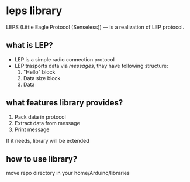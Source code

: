# leps library
LEPS (Little Eagle Protocol (Senseless)) — is a realization of LEP protocol.

## what is LEP?
+ LEP is a simple radio connection protocol
+ LEP trasports data via *messages*, thay have following structure:
  1. "Hello" block
  2. Data size block
  3. Data

## what features library provides?
1. Pack data in protocol
2. Extract data from message
3. Print message

If it needs, library will be extended

## how to use library?
move repo directory in your home/Arduino/libraries
